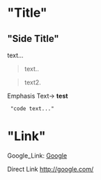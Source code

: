 # "Title"

## "Side Title"


text... 
> text..

> text2.

Emphasis Text->
**test**


<pre><code> "code text..." </code></pre>


# "Link"

Google_Link: [Google](www.google.com)

Direct Link
<http://google.com/>


